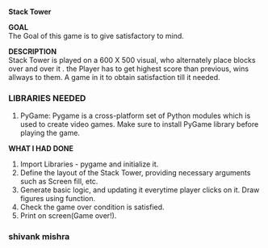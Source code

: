 **Stack Tower**  

**GOAL**  
The Goal of this game is to give satisfactory to mind. 

**DESCRIPTION**  
Stack Tower is played on a 600 X 500 visual, who alternately place blocks over and over it . the  Player has to get highest score than previous,  wins allways to them. A game in it to obtain satisfaction till it needed.

### LIBRARIES NEEDED

1. PyGame: Pygame is a cross-platform set of Python modules which is used to create video games. Make sure to install PyGame library before playing the game.

**WHAT I HAD DONE**  
1) Import Libraries - pygame and initialize it. 
2) Define the layout of the Stack Tower, providing necessary arguments such as Screen fill, etc. 
3) Generate basic logic, and updating it everytime player clicks on it. Draw figures using function.
4) Check the game over condition is satisfied. 
5) Print on screen(Game over!). 



### shivank mishra ### 
